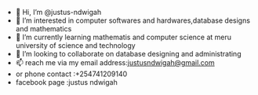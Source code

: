 - 👋 Hi, I’m @justus-ndwigah
- 👀 I’m interested in computer softwares and hardwares,database designs and mathematics
- 🌱 I’m currently learning mathematis and computer science at meru university of science and technology
- 💞️ I’m looking to collaborate on database designing and administrating
- 📫 reach me via my email address:justusndwigah@gmail.com 
- or phone contact :+254741209140
- facebook page :justus ndwigah

<!---
justus-ndwigah/justus-ndwigah is a ✨ special ✨ repository because its `README.md` (this file) appears on your GitHub profile.
You can click the Preview link to take a look at your changes.
--->

